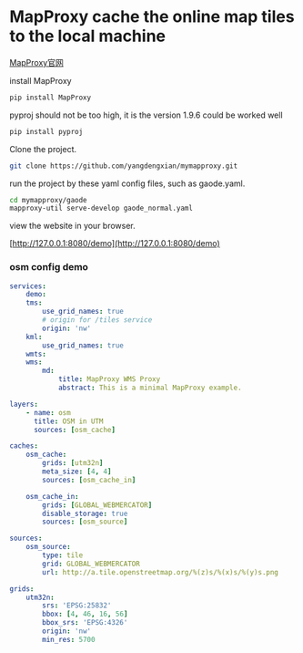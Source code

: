 # MapProxy cache the online map tiles to the local machine
[MapProxy官网](https://mapproxy.org/ "MapProxy官网")

install MapProxy

```bash
pip install MapProxy

```
pyproj should not be too high, it is the version 1.9.6 could be worked well
```bash
pip install pyproj
```
Clone the project.
```bash
git clone https://github.com/yangdengxian/mymapproxy.git
```
run the project by these yaml config files, such as gaode.yaml.

```bash
cd mymapproxy/gaode
mapproxy-util serve-develop gaode_normal.yaml

```

view the website in your browser.

[http://127.0.0.1:8080/demo](http://127.0.0.1:8080/demo)




### osm config demo
```yaml
services:
    demo:
    tms:
        use_grid_names: true
        # origin for /tiles service
        origin: 'nw'
    kml:
        use_grid_names: true
    wmts:
    wms:
        md:
            title: MapProxy WMS Proxy
            abstract: This is a minimal MapProxy example.

layers:
    - name: osm
      title: OSM in UTM
      sources: [osm_cache]

caches:
    osm_cache:
        grids: [utm32n]
        meta_size: [4, 4]
        sources: [osm_cache_in]

    osm_cache_in:
        grids: [GLOBAL_WEBMERCATOR]
        disable_storage: true
        sources: [osm_source]

sources:
    osm_source:
        type: tile
        grid: GLOBAL_WEBMERCATOR
        url: http://a.tile.openstreetmap.org/%(z)s/%(x)s/%(y)s.png

grids:
    utm32n:
        srs: 'EPSG:25832'
        bbox: [4, 46, 16, 56]
        bbox_srs: 'EPSG:4326'
        origin: 'nw'
        min_res: 5700
```
